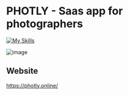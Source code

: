 # PHOTLY - Saas app for photographers

[![My Skills](https://skillicons.dev/icons?i=ts,react,css,nodejs,express,firebase,heroku)](https://skillicons.dev)

![image](https://github.com/Lukols-Dev/Photly-Saas/assets/57043892/2221a8cc-3cb5-49e7-b0b2-db78de434aa6)

## Website

https://photly.online/
